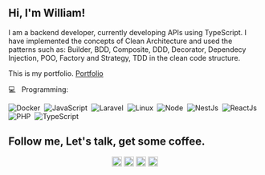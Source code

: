 
##  Hi, I'm William!

I am a backend developer, currently developing APIs using TypeScript. I have implemented the concepts of Clean Architecture and used the patterns such as: Builder, BDD, Composite, DDD, Decorator, Dependecy Injection, POO, Factory and Strategy, TDD in the clean code structure.

This is my portfolio. [Portfolio](https://williamkoller.github.io)

💻  &nbsp; Programming: <br/>

![Docker](https://img.shields.io/badge/-Docker-099cec?style=flat&logoColor=fff&logo=docker)&nbsp;
![JavaScript](https://img.shields.io/badge/-JavaScript-FEAE32?style=flat&logoColor=fff&logo=javascript)&nbsp;
![Laravel](https://img.shields.io/badge/-Laravel-ff2d20?style=flat&logoColor=fff&logo=laravel)&nbsp;
![Linux](https://img.shields.io/badge/-Linux-f2930d?style=flat&logoColor=fff&logo=linux)&nbsp;
![Node](https://img.shields.io/badge/-Node.js-5B9856?style=flat&logoColor=fff&logo=node.js)&nbsp;
![NestJs](https://img.shields.io/badge/-Nest.js-ea2845?style=flat&logoColor=fff&logo=nestjs)&nbsp;
![ReactJs](https://img.shields.io/badge/-React.js-18BCEE?style=flat&logoColor=fff&logo=react)&nbsp;
![PHP](https://img.shields.io/badge/-PHP-369?style=flat&logoColor=fff&logo=php)&nbsp;
![TypeScript](https://img.shields.io/badge/-TypeScript-007ACC?style=flat&logoColor=fff&logo=typescript)&nbsp;


## Follow me, Let's talk, get some coffee.

<p align="center">
<a href="https://twitter.com/williamkoller" target="blank"><img align="center" src="https://cdn.jsdelivr.net/npm/simple-icons@3.0.1/icons/twitter.svg" alt="williamkoller" height="20" width="20" /></a>
<a href="https://linkedin.com/in/williamkoller" target="blank"><img align="center" src="https://cdn.jsdelivr.net/npm/simple-icons@3.0.1/icons/linkedin.svg" alt="williamkoller" height="20" width="20" /></a>
<a href="https://fb.com/developwilliamkoller" target="blank"><img align="center" src="https://cdn.jsdelivr.net/npm/simple-icons@3.0.1/icons/facebook.svg" alt="developwilliamkoller" height="20" width="20" /></a>
<a href="https://instagram.com/williamkoller" target="blank"><img align="center" src="https://cdn.jsdelivr.net/npm/simple-icons@3.0.1/icons/instagram.svg" alt="williamkoller" height="20" width="20" /></a>
</p>
